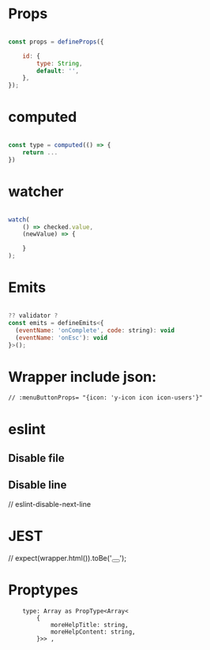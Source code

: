 # Props
```javascript

const props = defineProps({

    id: {
        type: String,
        default: '',
    },
});

```

# computed
```javascript

const type = computed(() => {
    return ...
})

```

# watcher
```javascript

watch(
    () => checked.value,
    (newValue) => {

    }
);

```
# Emits

```javascript

?? validator ?
const emits = defineEmits<{
  (eventName: 'onComplete', code: string): void
  (eventName: 'onEsc'): void
}>();

```


# Wrapper include json:
    // :menuButtonProps= "{icon: 'y-icon icon icon-users'}"


# eslint
## Disable file
<!--eslint-disable-->

## Disable line
// eslint-disable-next-line


# JEST
// expect(wrapper.html()).toBe('<button class="p-button p-component p-button-danger" type="button"><span class=""></span></button>');


# Proptypes
        type: Array as PropType<Array<
            {
                moreHelpTitle: string,
                moreHelpContent: string,
            }>> ,

